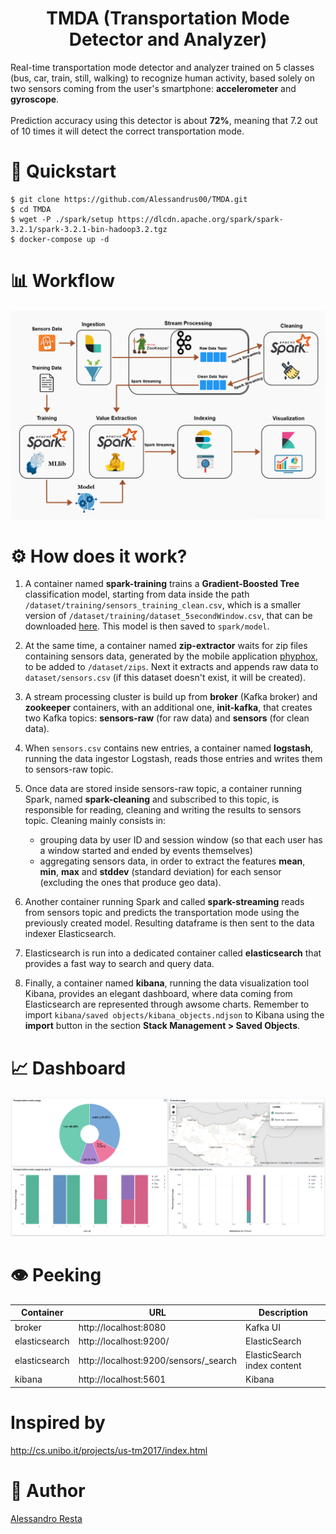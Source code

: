 <h1 align="center">TMDA (Transportation Mode Detector and Analyzer)</h1>
<p>Real-time transportation mode detector and analyzer trained on 5 classes (bus, car, train, still, walking) to recognize human activity, based solely on two sensors coming from the user's smartphone: <b>accelerometer</b> and <b>gyroscope</b>.<br><br>
Prediction accuracy using this detector is about <b>72%</b>, meaning that 7.2 out of 10 times it will detect the correct transportation mode. </p>

# 🚀 Quickstart
```shell
$ git clone https://github.com/Alessandrus00/TMDA.git
$ cd TMDA
$ wget -P ./spark/setup https://dlcdn.apache.org/spark/spark-3.2.1/spark-3.2.1-bin-hadoop3.2.tgz
$ docker-compose up -d
```

# 📊 Workflow 

<p align="center">
  <img src="./docs/workflow/WorkFlow.drawio.png" alt="workflow"/>
</p>

# ⚙️ How does it work?
1. A container named **spark-training** trains a **Gradient-Boosted Tree** classification model, starting from data inside the path `/dataset/training/sensors_training_clean.csv`, which is a smaller version of `/dataset/training/dataset_5secondWindow.csv`, that can be downloaded [here](http://cs.unibo.it/projects/us-tm2017/download.html). This model is then saved to `spark/model`.

2. At the same time, a container named **zip-extractor** waits for zip files containing sensors data, generated by the mobile application [phyphox](https://phyphox.org/), to be added to `/dataset/zips`. Next it extracts and appends raw data to `dataset/sensors.csv` (if this dataset doesn't exist, it will be created).

3. A stream processing cluster is build up from **broker** (Kafka broker) and **zookeeper** containers, with an additional one, **init-kafka**, that creates two Kafka topics: **sensors-raw** (for raw data) and **sensors** (for clean data).

4. When `sensors.csv` contains new entries, a container named **logstash**, running the data ingestor Logstash, reads those entries and writes them to sensors-raw topic.

5. Once data are stored inside sensors-raw topic, a container running Spark, named **spark-cleaning** and subscribed to this topic, is responsible for reading, cleaning and writing the results to sensors topic.
Cleaning mainly consists in: 
    + grouping data by user ID and session window (so that each user has a window started and ended by events themselves)
    + aggregating sensors data, in order to extract the features **mean**, **min**, **max** and **stddev** (standard deviation) for each sensor (excluding the ones that produce geo data).

6. Another container running Spark and called **spark-streaming** reads from sensors topic and predicts the transportation mode using the previously created model. Resulting dataframe is then sent to the data indexer Elasticsearch.

7. Elasticsearch is run into a dedicated container called **elasticsearch** that provides a fast way to search and query data.

8. Finally, a container named **kibana**, running the data visualization tool Kibana, provides an elegant dashboard, where data coming from Elasticsearch are represented through awsome charts. Remember to import `kibana/saved objects/kibana_objects.ndjson` to Kibana using the **import** button in the section **Stack Management > Saved Objects**.

# 📈 Dashboard

<p align="center">
  <img src="./docs/img/kibana_dashboard.png" alt="dashboard"/>
</p>

# 👁 Peeking
| Container     | URL                                             | Description                           |
| ------------- | ----------------------------------------------- | ------------------------------------- |
| broker   | http://localhost:8080                           | Kafka UI |
| elasticsearch | http://localhost:9200/                          | ElasticSearch | base URL                |
| elasticsearch | http://localhost:9200/sensors/_search | ElasticSearch index content           |
| kibana        | http://localhost:5601                           | Kibana |

# Inspired by
http://cs.unibo.it/projects/us-tm2017/index.html

# 🤵 Author
[Alessandro Resta](https://github.com/Alessandrus00)
